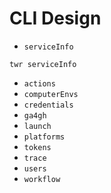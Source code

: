 # CLI Design


- `serviceInfo`

```
twr serviceInfo
```

- `actions`
- `computerEnvs`
- `credentials`
- `ga4gh`
- `launch`
- `platforms`
- `tokens`
- `trace`
- `users`
- `workflow`

  
